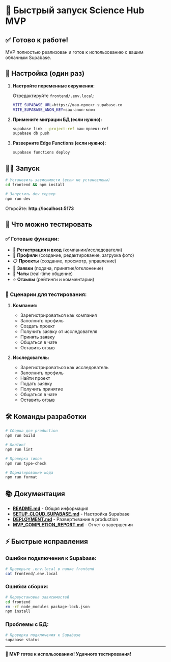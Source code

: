 # 🚀 Быстрый запуск Science Hub MVP

## ✅ Готово к работе!

MVP полностью реализован и готов к использованию с вашим облачным Supabase.

## 🔧 Настройка (один раз)

1. **Настройте переменные окружения:**
   
   Отредактируйте `frontend/.env.local`:
   ```bash
   VITE_SUPABASE_URL=https://ваш-проект.supabase.co
   VITE_SUPABASE_ANON_KEY=ваш-anon-ключ
   ```

2. **Примените миграции БД (если нужно):**
   ```bash
   supabase link --project-ref ваш-проект-ref
   supabase db push
   ```

3. **Разверните Edge Functions (если нужно):**
   ```bash
   supabase functions deploy
   ```

## 🏃‍♂️ Запуск

```bash
# Установить зависимости (если не установлены)
cd frontend && npm install

# Запустить dev сервер
npm run dev
```

Откройте: **http://localhost:5173**

## 🎯 Что можно тестировать

### ✅ Готовые функции:
- 🔐 **Регистрация и вход** (компании/исследователи)
- 👤 **Профили** (создание, редактирование, загрузка фото)
- 📋 **Проекты** (создание, просмотр, управление)
- 📝 **Заявки** (подача, принятие/отклонение)
- 💬 **Чаты** (real-time общение)
- ⭐ **Отзывы** (рейтинги и комментарии)

### 🧪 Сценарии для тестирования:

1. **Компания:**
   - Зарегистрироваться как компания
   - Заполнить профиль
   - Создать проект
   - Получить заявку от исследователя
   - Принять заявку
   - Общаться в чате
   - Оставить отзыв

2. **Исследователь:**
   - Зарегистрироваться как исследователь
   - Заполнить профиль
   - Найти проект
   - Подать заявку
   - Получить принятие
   - Общаться в чате
   - Оставить отзыв

## 🛠 Команды разработки

```bash
# Сборка для production
npm run build

# Линтинг
npm run lint

# Проверка типов
npm run type-check

# Форматирование кода
npm run format
```

## 📚 Документация

- **[README.md](README.md)** - Общая информация
- **[SETUP_CLOUD_SUPABASE.md](SETUP_CLOUD_SUPABASE.md)** - Настройка Supabase
- **[DEPLOYMENT.md](DEPLOYMENT.md)** - Развертывание в production
- **[MVP_COMPLETION_REPORT.md](MVP_COMPLETION_REPORT.md)** - Отчет о завершении

## ⚡ Быстрые исправления

### Ошибки подключения к Supabase:
```bash
# Проверьте .env.local в папке frontend
cat frontend/.env.local
```

### Ошибки сборки:
```bash
# Переустановка зависимостей
cd frontend
rm -rf node_modules package-lock.json
npm install
```

### Проблемы с БД:
```bash
# Проверка подключения к Supabase
supabase status
```

---

**🎉 MVP готов к использованию! Удачного тестирования!** 